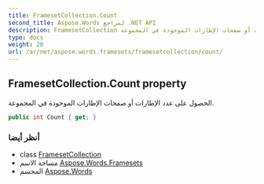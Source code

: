 ```yaml
---
title: FramesetCollection.Count
second_title: Aspose.Words لمراجع .NET API
description: FramesetCollection ملكية. الحصول على عدد الإطارات أو صفحات الإطارات الموجودة في المجموعة.
type: docs
weight: 20
url: /ar/net/aspose.words.framesets/framesetcollection/count/
---
```

## FramesetCollection.Count property

الحصول على عدد الإطارات أو صفحات الإطارات الموجودة في المجموعة.

```csharp
public int Count { get; }
```

### أنظر أيضا

* class [FramesetCollection](../)
* مساحة الاسم [Aspose.Words.Framesets](../../framesetcollection/)
* المجسم [Aspose.Words](../../../)


